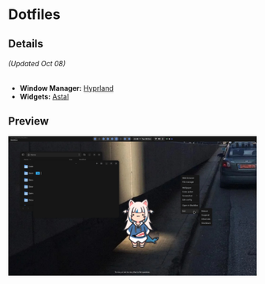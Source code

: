 # Dotfiles

## Details

###### (Updated Oct 08)

- **Window Manager:** [Hyprland](https://github.com/hyprwm/Hyprland)
- **Widgets:** [Astal](https://github.com/aylur/astal)

## Preview

![desktop](./img/desktop.png)
